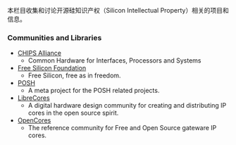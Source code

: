 本栏目收集和讨论开源硅知识产权（Silicon Intellectual Property）相关的项目和信息。

### Communities and Libraries
- [CHIPS Alliance](https://github.com/chipsalliance)
  - Common Hardware for Interfaces, Processors and Systems
- [Free Silicon Foundation](https://wiki.f-si.org/index.php/F-Si_Statute)
  - Free Silicon, free as in freedom.
- [POSH](https://github.com/aolofsson/POSH)
  - A meta project for the POSH related projects.
- [LibreCores](https://www.librecores.org/)
  - A digital hardware design community for creating and distributing IP cores in the open source spirit.
- [OpenCores](https://opencores.org/)
  - The reference community for Free and Open Source gateware IP cores.
